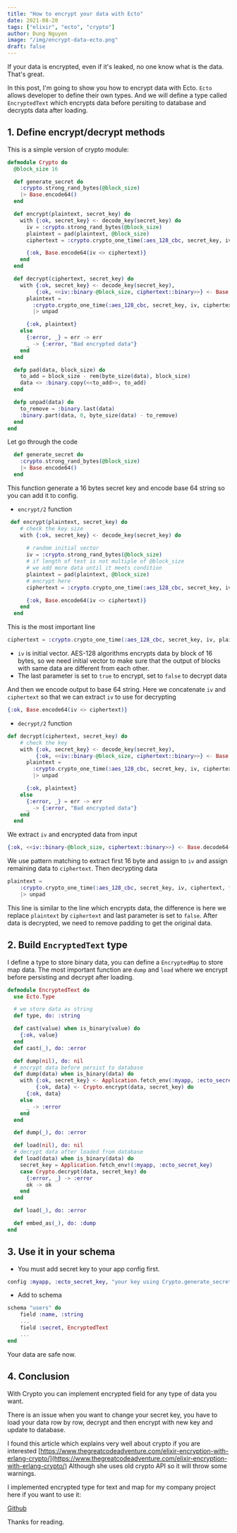```yaml
---
title: "How to encrypt your data with Ecto"
date: 2021-08-20
tags: ["elixir", "ecto", "crypto"]
author: Dung Nguyen
image: "/img/encrypt-data-ecto.png"
draft: false
---
```


If your data is encrypted, even if it's leaked, no one know what is the data. That's great.

In this post, I'm going to show you how to encrypt data with Ecto. `Ecto` allows developer to define their own types. And we will define a type called `EncryptedText` which encrypts data before persiting to database and decrypts data after loading.

## 1. Define encrypt/decrypt methods

This is a simple version of crypto module:

```elixir
defmodule Crypto do
  @block_size 16

  def generate_secret do
    :crypto.strong_rand_bytes(@block_size)
    |> Base.encode64()
  end

  def encrypt(plaintext, secret_key) do
    with {:ok, secret_key} <- decode_key(secret_key) do
      iv = :crypto.strong_rand_bytes(@block_size)
      plaintext = pad(plaintext, @block_size)
      ciphertext = :crypto.crypto_one_time(:aes_128_cbc, secret_key, iv, plaintext, true)

      {:ok, Base.encode64(iv <> ciphertext)}
    end
  end

  def decrypt(ciphertext, secret_key) do
    with {:ok, secret_key} <- decode_key(secret_key),
         {:ok, <<iv::binary-@block_size, ciphertext::binary>>} <- Base.decode64(ciphertext) do
      plaintext =
        :crypto.crypto_one_time(:aes_128_cbc, secret_key, iv, ciphertext, false)
        |> unpad

      {:ok, plaintext}
    else
      {:error, _} = err -> err
      _ -> {:error, "Bad encrypted data"}
    end
  end

  defp pad(data, block_size) do
    to_add = block_size - rem(byte_size(data), block_size)
    data <> :binary.copy(<<to_add>>, to_add)
  end

  defp unpad(data) do
    to_remove = :binary.last(data)
    :binary.part(data, 0, byte_size(data) - to_remove)
  end
end
```

Let go through the code

```elixir
  def generate_secret do
    :crypto.strong_rand_bytes(@block_size)
    |> Base.encode64()
  end
```
This function generate a 16 bytes secret key and encode base 64 string so you can add it to config.

- `encrypt/2` function

```elixir
 def encrypt(plaintext, secret_key) do
    # check the key size
    with {:ok, secret_key} <- decode_key(secret_key) do
      
      # random initial vector
      iv = :crypto.strong_rand_bytes(@block_size)
      # if length of text is not multiple of @block_size
      # we add more data until it meets condition
      plaintext = pad(plaintext, @block_size)
      # encrypt here
      ciphertext = :crypto.crypto_one_time(:aes_128_cbc, secret_key, iv, plaintext, true)

      {:ok, Base.encode64(iv <> ciphertext)}
    end
  end
```

This is the most important line
```elixir
ciphertext = :crypto.crypto_one_time(:aes_128_cbc, secret_key, iv, plaintext, true)
```
- `iv` is initial vector. AES-128 algorithms encrypts data by block of 16 bytes, so we need initial vector to make sure that the output of blocks with same data are different from each other.
- The last parameter is set to `true` to encrypt, set to `false` to decrypt data

And then we encode output to base 64 string. Here we concatenate `iv` and `ciphertext` so that we can extract `iv` to use for decrypting
```elixir
{:ok, Base.encode64(iv <> ciphertext)}
```

- `decrypt/2` function

```elixir
def decrypt(ciphertext, secret_key) do
    # check the key
    with {:ok, secret_key} <- decode_key(secret_key),
         {:ok, <<iv::binary-@block_size, ciphertext::binary>>} <- Base.decode64(ciphertext) do
      plaintext =
        :crypto.crypto_one_time(:aes_128_cbc, secret_key, iv, ciphertext, false)
        |> unpad

      {:ok, plaintext}
    else
      {:error, _} = err -> err
      _ -> {:error, "Bad encrypted data"}
    end
  end
```

We extract `iv` and encrypted data from input
```elixir
{:ok, <<iv::binary-@block_size, ciphertext::binary>>} <- Base.decode64(ciphertext)
```

We use pattern matching to extract first 16 byte and assign to `iv` and assign remaining data to `ciphertext`. Then decrypting data

```elixir
plaintext =
    :crypto.crypto_one_time(:aes_128_cbc, secret_key, iv, ciphertext, false)
    |> unpad
```

This line is similar to the line which encrypts data, the difference is here we replace `plaintext` by `ciphertext` and last parameter is set to `false`. After data is decrypted, we need to remove padding to get the original data.


## 2. Build `EncryptedText` type

I define a type to store binary data, you can define a `EncryptedMap` to store map data. The most important function are `dump` and `load` where we encrypt before persisting and decrypt after loading.


```elixir
defmodule EncryptedText do
  use Ecto.Type

  # we store data as string
  def type, do: :string

  def cast(value) when is_binary(value) do
    {:ok, value}
  end
  def cast(_), do: :error

  def dump(nil), do: nil
  # encrypt data before persist to database
  def dump(data) when is_binary(data) do
    with {:ok, secret_key} <- Application.fetch_env(:myapp, :ecto_secret_key),
         {:ok, data} <- Crypto.encrypt(data, secret_key) do
      {:ok, data}
    else
      _ -> :error
    end
  end

  def dump(_), do: :error

  def load(nil), do: nil
  # decrypt data after loaded from database
  def load(data) when is_binary(data) do
    secret_key = Application.fetch_env!(:myapp, :ecto_secret_key)
    case Crypto.decrypt(data, secret_key) do
      {:error, _} -> :error
      ok -> ok
    end
  end

  def load(_), do: :error

  def embed_as(_), do: :dump
end

```


## 3. Use it in your schema

- You must add secret key to your app config first.

```elixir
config :myapp, :ecto_secret_key, "your key using Crypto.generate_secret"
```

- Add to schema

```elixir
schema "users" do
    field :name, :string
    ...
    field :secret, EncryptedText
    ...
end
```

Your data are safe now.


## 4. Conclusion

With Crypto you can implement encrypted field for any type of data you want.

There is an issue when you want to change your secret key, you have to load your data row by row, decrypt and then encrypt with new key and update to database.

I found this article which explains very well about crypto if you are interested [https://www.thegreatcodeadventure.com/elixir-encryption-with-erlang-crypto/](https://www.thegreatcodeadventure.com/elixir-encryption-with-erlang-crypto/)
Although she uses old crypto API so it will throw some warnings.

I implemented encrypted type for text and map for my company project here if you want to use it: 

[Github](https://github.com/onpointvn/magik/tree/main/lib/ecto_type)

Thanks for reading.
